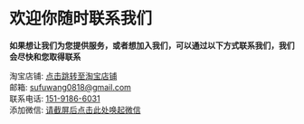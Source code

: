 # 欢迎你随时联系我们

**如果想让我们为您提供服务，或者想加入我们，可以通过以下方式联系我们，我们会尽快和您取得联系**

淘宝店铺: <a href="https://shop339792400.taobao.com/" target="_blank">点击跳转至淘宝店铺</a>
<br />
邮箱: <a href='https://mail.google.com' target="_blank">sufuwang0818@gmail.com</a>
<br />
联系电话: <a href='tel://151-9186-6031'>151-9186-6031</a>
<br />
添加微信: <a href='weixin://dl/'>请截屏后点击此处唤起微信</a>
<br />
<br />
<img :src='wechat' />

<script setup>
import wechat from '@public/images/wechat.jpg'
</script>
